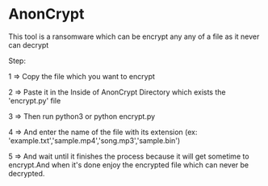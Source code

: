 # AnonCrypt
This tool is a ransomware which can be encrypt any any of a file as it never can decrypt 


Step:

1 => Copy the file which you want to encrypt

2 => Paste it in the Inside of AnonCrypt Directory which exists the 'encrypt.py' file



3 => Then run python3 or python encrypt.py

4 => And enter the name of the file with its extension (ex:
'example.txt','sample.mp4','song.mp3','sample.bin')



5 => And wait until it finishes the process because it will get sometime to encrypt.And when it's done enjoy the encrypted file which can never be decrypted.



